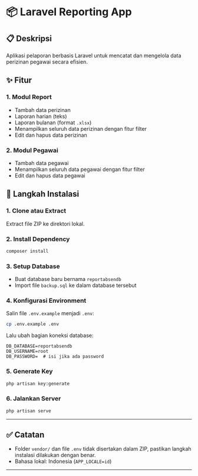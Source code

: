# 📦 Laravel Reporting App

## 📋 Deskripsi
Aplikasi pelaporan berbasis Laravel untuk mencatat dan mengelola data perizinan pegawai secara efisien.

## ✨ Fitur

### 1. Modul Report
- Tambah data perizinan
- Laporan harian (teks)
- Laporan bulanan (format `.xlsx`)
- Menampilkan seluruh data perizinan dengan fitur filter
- Edit dan hapus data perizinan

### 2. Modul Pegawai
- Tambah data pegawai
- Menampilkan seluruh data pegawai dengan fitur filter
- Edit dan hapus data pegawai

## 🚀 Langkah Instalasi

### 1. Clone atau Extract
Extract file ZIP ke direktori lokal.

### 2. Install Dependency
```bash
composer install
```

### 3. Setup Database

* Buat database baru bernama `reportabsendb`
* Import file `backup.sql` ke dalam database tersebut

### 4. Konfigurasi Environment

Salin file `.env.example` menjadi `.env`:

```bash
cp .env.example .env
```

Lalu ubah bagian koneksi database:

```env
DB_DATABASE=reportabsendb
DB_USERNAME=root
DB_PASSWORD=  # isi jika ada password
```

### 5. Generate Key

```bash
php artisan key:generate
```

### 6. Jalankan Server

```bash
php artisan serve
```

---

## ✅ Catatan

* Folder `vendor/` dan file `.env` tidak disertakan dalam ZIP, pastikan langkah instalasi dilakukan dengan benar.
* Bahasa lokal: Indonesia (`APP_LOCALE=id`)

---
